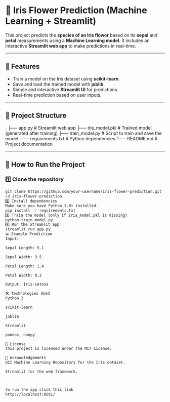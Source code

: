 # 🌸 Iris Flower Prediction (Machine Learning + Streamlit)

This project predicts the **species of an Iris flower** based on its **sepal** and **petal** measurements using a **Machine Learning model**. It includes an interactive **Streamlit web app** to make predictions in real-time.

---

## 📌 Features
- Train a model on the Iris dataset using **scikit-learn**.
- Save and load the trained model with **joblib**.
- Simple and interactive **Streamlit UI** for predictions.
- Real-time prediction based on user inputs.

---

## 📂 Project Structure
.
├── app.py # Streamlit web app
├── iris_model.pkl # Trained model (generated after training)
├── train_model.py # Script to train and save the model
├── requirements.txt # Python dependencies
└── README.md # Project documentation



---

## 🚀 How to Run the Project

### 1️⃣ Clone the repository
```bash
git clone https://github.com/your-username/iris-flower-prediction.git
cd iris-flower-prediction
2️⃣ Install dependencies
Make sure you have Python 3.8+ installed.
pip install -r requirements.txt
3️⃣ Train the model (only if iris_model.pkl is missing)
python train_model.py
4️⃣ Run the Streamlit app
streamlit run app.py
📊 Example Prediction
Input:

Sepal Length: 5.1

Sepal Width: 3.5

Petal Length: 1.4

Petal Width: 0.2

Output: Iris-setosa

🛠️ Technologies Used
Python 3

scikit-learn

joblib

Streamlit

pandas, numpy

📄 License
This project is licensed under the MIT License.

🙌 Acknowledgements
UCI Machine Learning Repository for the Iris dataset.

Streamlit for the web framework.



to run the app click this link
http://localhost:8501/

